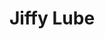 ---
title: "Jiffy Lube"
url: /happy-valley/jiffy-lube-southeast-82nd-avenue/
shop: Autowerkstatt
---